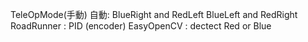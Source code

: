 TeleOpMode(手動)
自動:
  BlueRight and RedLeft 
  BlueLeft and RedRight 
RoadRunner : PID (encoder)
EasyOpenCV : dectect Red or Blue
